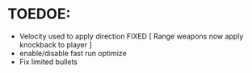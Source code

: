 # TOEDOE:
- Velocity used to apply direction FIXED [ Range weapons now apply knockback to player ]
- enable/disable fast run optimize
- Fix limited bullets
